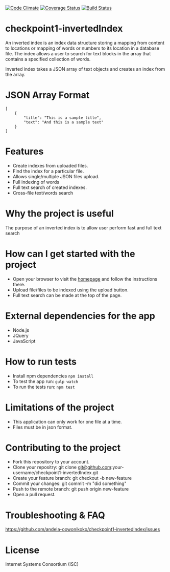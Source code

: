 [![Code Climate](https://codeclimate.com/github/andela-oowonikoko/checkpoint1-invertedIndex/badges/gpa.svg)](https://codeclimate.com/github/andela-oowonikoko/checkpoint1-invertedIndex)
[![Coverage Status](https://coveralls.io/repos/github/andela-oowonikoko/checkpoint1-invertedIndex/badge.svg?branch=master)](https://coveralls.io/github/andela-oowonikoko/checkpoint1-invertedIndex?branch=master)
[![Build Status](https://travis-ci.org/andela-oowonikoko/checkpoint1-invertedIndex.svg?branch=master)](https://travis-ci.org/andela-oowonikoko/checkpoint1-invertedIndex)
<!--[![Test Coverage](https://codeclimate.com/github/andela-oowonikoko/checkpoint1-invertedIndex/badges/coverage.svg)](https://codeclimate.com/github/andela-oowonikoko/checkpoint1-invertedIndex/coverage)-->
<!--[![Issue Count](https://codeclimate.com/github/andela-oowonikoko/checkpoint1-invertedIndex/badges/issue_count.svg)](https://codeclimate.com/github/andela-oowonikoko/checkpoint1-invertedIndex)-->

# checkpoint1-invertedIndex
An inverted index is an index data structure storing a mapping from content to locations or mapping of words or numbers to its location in a database file. The index allows a user to search for text blocks in the array that contains a specified collection of words.

Inverted index takes a JSON array of text objects and creates an index from the array. 

# JSON Array Format
```
[
    {
        "title": "This is a sample title",
        "text": "And this is a sample text"
    }
]
```

# Features
* Create indexes from uploaded files.
* Find the index for a particular file.
* Allows single/multiple JSON files upload.
* Full indexing of words
* Full text search of created indexes.
* Cross-file text/words search


# Why the project is useful
The purpose of an inverted index is to allow user perform fast and full text search

# How can I get started with the project
* Open your browser to visit the [homepage](http://checkpoint-invertedindex.herokuapp.com) and follow the instructions there.
* Upload file/files to be indexed using the upload button.
* Full text search can be made at the top of the page.

# External dependencies for the app
* Node.js
* JQuery
* JavaScript

# How to run tests
* Install npm dependencies `npm install`
* To test the app run: `gulp watch`
* To run the tests run: `npm test`

# Limitations of the project
* This application can only work for one file at a time.
* Files must be in json format.

# Contributing to the project
* Fork this repository to your account.
* Clone your repositry: git clone git@github.com:your-username/checkpoint1-invertedIndex.git
* Create your feature branch: git checkout -b new-feature
* Commit your changes: git commit -m "did something"
* Push to the remote branch: git push origin new-feature
* Open a pull request.

# Troubleshooting & FAQ
https://github.com/andela-oowonikoko/checkpoint1-invertedIndex/issues

# License
Internet Systems Consortium (ISC)
